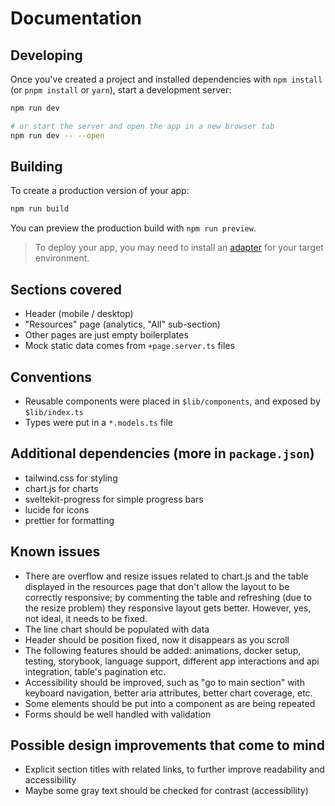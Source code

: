# Documentation

## Developing

Once you've created a project and installed dependencies with `npm install` (or `pnpm install` or `yarn`), start a development server:

```sh
npm run dev

# or start the server and open the app in a new browser tab
npm run dev -- --open
```

## Building

To create a production version of your app:

```sh
npm run build
```

You can preview the production build with `npm run preview`.

> To deploy your app, you may need to install an [adapter](https://svelte.dev/docs/kit/adapters) for your target environment.

## Sections covered

- Header (mobile / desktop)
- "Resources" page (analytics, "All" sub-section)
- Other pages are just empty boilerplates
- Mock static data comes from `+page.server.ts` files

## Conventions
- Reusable components were placed in `$lib/components`, and exposed by `$lib/index.ts`
- Types were put in a `*.models.ts` file

## Additional dependencies (more in `package.json`)

- tailwind.css for styling
- chart.js for charts
- sveltekit-progress for simple progress bars
- lucide for icons
- prettier for formatting


## Known issues

- There are overflow and resize issues related to chart.js and the table displayed in the resources page that don't allow the layout to be correctly responsive; by commenting the table and refreshing (due to the resize problem) they responsive layout gets better. However, yes, not ideal, it needs to be fixed.
- The line chart should be populated with data
- Header should be position fixed, now it disappears as you scroll
- The following features should be added: animations, docker setup, testing, storybook, language support, different app interactions and api integration, table's pagination etc.
- Accessibility should be improved, such as "go to main section" with keyboard navigation, better aria attributes, better chart coverage, etc.
- Some elements should be put into a component as are being repeated
- Forms should be well handled with validation

## Possible design improvements that come to mind

- Explicit section titles with related links, to further improve readability and accessibility
- Maybe some gray text should be checked for contrast (accessibility)